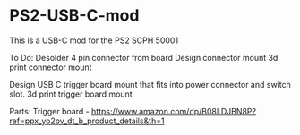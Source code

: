 # PS2-USB-C-mod

This is a USB-C mod for the PS2 SCPH 50001

To Do:
  Desolder 4 pin connector from board
  Design connector mount
  3d print connector mount
  
  Design USB C trigger board mount that fits into power connector and switch slot.
  3d print trigger board mount

Parts:
  Trigger board -
    https://www.amazon.com/dp/B08LDJBN8P?ref=ppx_yo2ov_dt_b_product_details&th=1
